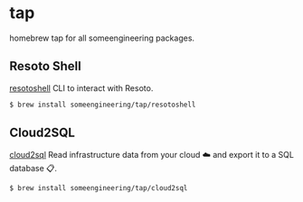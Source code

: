 # tap
homebrew tap for all someengineering packages.

## Resoto Shell

[resotoshell](https://github.com/someengineering/resoto/tree/main/resotoshell) CLI to interact with Resoto.

```bash
$ brew install someengineering/tap/resotoshell 
```

## Cloud2SQL
[cloud2sql](https://github.com/someengineering/cloud2sql) Read infrastructure data from your cloud ☁️ and export it to a SQL database 📋.

```bash
$ brew install someengineering/tap/cloud2sql
```
